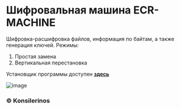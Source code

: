 # Шифровальная машина ECR-MACHINE

Шифровка-расшифровка файлов, информация по байтам, а также генерация ключей. Режимы:
1. Простая замена
2. Вертикальная перестановка

Установщик программы доступен **[здесь](https://github.com/konsilerinos/ECR-MACHINE/blob/main/Setup.exe)**

![image](https://user-images.githubusercontent.com/78896451/154488935-55defe3c-804b-4348-a266-d8f4c647a9d5.png)

### ©️ Konsilerinos
